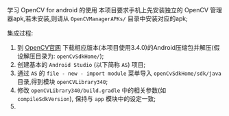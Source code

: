 学习 OpenCV for android 的使用
本项目要求手机上先安装独立的 OpenCV 管理器apk,若未安装,则请从 `OpenCVManagerAPKs/` 目录中安装对应的apk;

集成过程:
1. 到 [OpenCV官网](https://opencv.org/releases.html) 下载相应版本(本项目使用3.4.0)的Android压缩包并解压(假设解压目录为: `openCvSdkHome/`);
2. 创建基本的 `Android Studio` (以下简称 `AS`) 项目;
3. 通过 `AS` 的 `file - new - import module` 菜单导入 `openCvSdkHome/sdk/java` 目录,得到模块 `openCVLibrary340`;
4. 修改 `openCVLibrary340/build.gradle` 中的相关参数(如 `compileSdkVersion`), 保持与 `app` 模块中的设定一致;
5. 